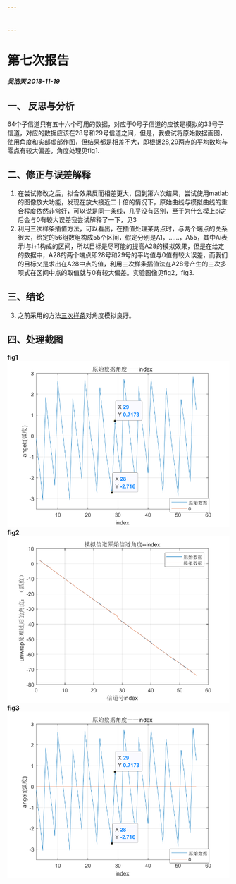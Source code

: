 ```yaml
---


---
```


<h1 id="第七次报告">第七次报告</h1>
<h5 id="吴浩天-2018-11-19">吴浩天 2018-11-19</h5>
<h2 id="一、-反思与分析">一、 反思与分析</h2>
<p>64个子信道只有五十六个可用的数据，对应于0号子信道的应该是模拟的33号子信道，对应的数据应该在28号和29号信道之间，但是，我尝试将原始数据画图，使用角度和实部虚部作图，但结果都是相差不大，即根据28,29两点的平均数均与零点有较大偏差，角度处理见fig1.</p>
<h2 id="二、修正与误差解释">二、修正与误差解释</h2>
<ol>
<li>在尝试修改之后，拟合效果反而相差更大，回到第六次结果，尝试使用matlab的图像放大功能，发现在放大接近二十倍的情况下，原始曲线与模拟曲线的重合程度依然非常好，可以说是同一条线，几乎没有区别，至于为什么模上pi之后会与0有较大误差我尝试解释了一下，见3</li>
<li>利用三次样条插值方法，可以看出，在插值处理某两点时，与两个端点的关系很大，给定的56组数组构成55个区间，假定分别是A1，……，A55，其中Ai表示i与i+1构成的区间，所以目标是尽可能的提高A28的模拟效果，但是在给定的数据中，A28的两个端点即28号和29号的平均值与0值有较大误差，而我们的目标又是求出在A28中点的值，利用三次样条插值法在A28号产生的三次多项式在区间中点的取值就与0有较大偏差。实验图像见fig2，fig3.</li>
</ol>
<h2 id="三、结论">三、结论</h2>
<ol start="3">
<li>之前采用的方法<a href="https://github.com/Charliegean/laboratory/blob/master/six_amendment.md">三次样条</a>对角度模拟良好。</li>
</ol>
<h2 id="四、处理截图">四、处理截图</h2>
<p><strong>fig1</strong><br>
<img src="https://github.com/Charliegean/laboratory/blob/master/picture/seven/ex7_ang_1.png" alt="fig1:原始数据角度"><br>
<strong>fig2</strong><img src="https://github.com/Charliegean/laboratory/blob/master/picture/seven/ex7_index_1.png" alt="fig2:模拟信号原始信号与index的关系图像"><br>
<strong>fig3</strong><img src="https://github.com/Charliegean/laboratory/blob/master/picture/seven/ex7_ang_1.png" alt="fig3:A28区间局部放大"></p>

